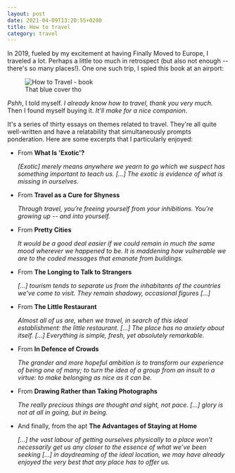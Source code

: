 ```yaml
---
layout: post
date: 2021-04-09T13:20:55+0200
title: How to travel
category: travel
---
```


In 2019, fueled by my excitement at having Finally Moved to Europe, I traveled
a lot. Perhaps a little too much in retrospect (but also not enough -- there's
so many places!). One one such trip, I spied this book at an airport:

<figure>
	<img data-action="zoom"
		src="https://live.staticflickr.com/65535/51105928720_7f8682a819_h.jpg"
		srcset="https://live.staticflickr.com/65535/51105928720_d8d4cb5941_o.jpg 2016w, https://live.staticflickr.com/65535/51105928720_7f8682a819_h.jpg 1600w, https://live.staticflickr.com/65535/51105928720_b2f4f6e4fc_c.jpg 800w, https://live.staticflickr.com/65535/51105928720_b2f4f6e4fc.jpg 500w"
		alt="How to Travel - book">
	<figcaption>That blue cover tho</figcaption>
</figure>

_Pshh_, I told myself. _I already know how to travel, thank you very much._
Then I found myself buying it. _It'll make for a nice companion_.

It's a series of thirty essays on themes related to travel. They're all quite
well-written and have a relatability that simultaneously prompts ponderation.
Here are some excerpts that I particularly enjoyed:

* From **What Is 'Exotic'?**

	_[Exotic] merely means anywhere we yearn to go which we suspect has
	something important to teach us. [...] The exotic is evidence of what is
	missing in ourselves._

* From **Travel as a Cure for Shyness**

	_Through travel, you’re freeing yourself from your inhibitions. You’re
	growing up -- and into yourself._

* From **Pretty Cities**

	_It would be a good deal easier if we could remain in much the same mood
	wherever we happened to be. It is maddening how vulnerable we are to the
	coded messages that emanate from buildings._

* From **The Longing to Talk to Strangers**

	_[...] tourism tends to separate us from the inhabitants of the countries
	we've come to visit. They remain shadowy, occasional figures [...]_

* From **The Little Restaurant**

	_Almost all of us are, when we travel, in search of this ideal
	establishment: the little restaurant. [...] The place has no anxiety about
	itself. [...] Everything is simple, fresh, yet absolutely remarkable._

* From **In Defence of Crowds**

	_The grander and more hopeful ambition is to transform our experience of
	being one of many; to turn the idea of a group from an insult to a virtue:
	to make belonging as nice as it can be._

* From **Drawing Rather than Taking Photographs**

	_The really precious things are thought and sight, not pace. […] glory is
	not at all in going, but in being._

* And finally, from the apt **The Advantages of Staying at Home**

	_[...] the vast labour of getting ourselves physically to a place won’t
	necessarily get us any closer to the essence of what we’ve been seeking […]
	in daydreaming of the ideal location, we may have already enjoyed the very
	best that any place has to offer us._
